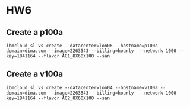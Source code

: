# HW6

## Create a p100a
```
ibmcloud sl vs create --datacenter=lon06 --hostname=p100a --domain=dima.com --image=2263543 --billing=hourly  --network 1000 --key=1841164 --flavor AC1_8X60X100 --san
```

## Create a v100a
```
ibmcloud sl vs create --datacenter=lon04 --hostname=v100a --domain=dima.com --image=2263543 --billing=hourly  --network 1000 --key=1841164 --flavor AC2_8X60X100 --san
```

